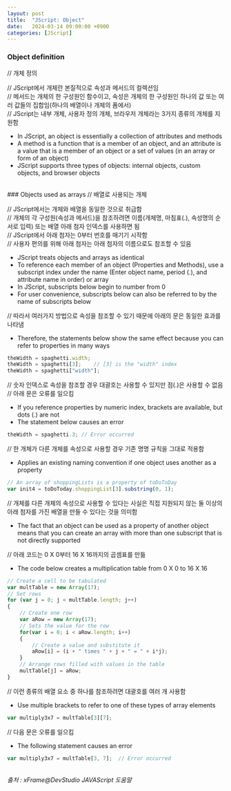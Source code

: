 ```yaml
---
layout: post
title:  "JScript: Object"
date:   2024-03-14 09:00:00 +0900
categories: [JScript]
---
```


### Object definition   
// 개체 정의   
   
// JScript에서 개체란 본질적으로 속성과 메서드의 컬렉션임   
// 메서드는 개체의 한 구성원인 함수이고, 속성은 개체의 한 구성원인 하나의 값 또는 여러 값들의 집합임(하나의 배열이나 개체의 폼에서)   
// JScript는 내부 개체, 사용자 정의 개체, 브라우저 개체라는 3가지 종류의 개체를 지원함   
- In JScript, an object is essentially a collection of attributes and methods   
- A method is a function that is a member of an object, and an attribute is a value that is a member of an object or a set of values (in an array or form of an object)   
- JScript supports three types of objects: internal objects, custom objects, and browser objects   
   
<br />
### Objects used as arrays   
// 배열로 사용되는 개체   
   
// JScript에서는 개체와 배열을 동일한 것으로 취급함   
// 개체의 각 구성원(속성과 메서드)을 참조하려면 이름(개체명, 마침표(.), 속성명의 순서로 입력) 또는 배열 아래 첨자 인덱스를 사용하면 됨   
// JScript에서 아래 첨자는 0부터 번호를 매기기 시작함   
// 사용자 편의를 위해 아래 첨자는 아래 첨자의 이름으로도 참조할 수 있음   
- JScript treats objects and arrays as identical   
- To reference each member of an object (Properties and Methods), use a subscript index under the name (Enter object name, period (.), and attribute name in order) or array   
- In JScript, subscripts below begin to number from 0   
- For user convenience, subscripts below can also be referred to by the name of subscripts below   
   
// 따라서 여러가지 방법으로 속성을 참조할 수 있기 때문에 아래의 문은 동일한 효과를 나타냄   
- Therefore, the statements below show the same effect because you can refer to properties in many ways   
   
```javascript
theWidth = spaghetti.width;
theWidth = spaghetti[3];    // [3] is the "width" index
theWidth = spaghetti["width"];
```
   
// 숫자 인덱스로 속성을 참조할 경우 대괄호는 사용할 수 있지만 점(.)은 사용할 수 없음   
// 아래 문은 오류를 일으킴   
- If you reference properties by numeric index, brackets are available, but dots (.) are not   
- The statement below causes an error   
   
```javascript
theWidth = spaghetti.3; // Error occurred
```
   
// 한 개체가 다른 개체를 속성으로 사용할 경우 기존 명명 규칙을 그대로 적용함   
- Applies an existing naming convention if one object uses another as a property   
   
```javascript
// An array of shoppingLists is a property of toDoToDay
var init4 = toDoToday.shoppingList[3].substring(0, 1);
```
   
// 개체를 다른 개체의 속성으로 사용할 수 있다는 사실은 직접 지원되지 않는 둘 이상의 아래 첨자를 가진 배열을 만들 수 있다는 것을 의미함   
- The fact that an object can be used as a property of another object means that you can create an array with more than one subscript that is not directly supported   
   
// 아래 코드는 0 X 0부터 16 X 16까지의 곱셈표를 만듦   
- The code below creates a multiplication table from 0 X 0 to 16 X 16   
   
```javascript
// Create a cell to be tabulated
var multTable = new Array(17);
// Set rows
for (var j = 0; j < multTable.length; j++)
{
    // Create one row
    var aRow = new Array(17);
    // Sets the value for the row
    for(var i = 0; i < aRow.length; i++)
    {
        // Create a value and substitute it
        aRow[i] = (i + " times " + j + " = " + i*j);
    }
    // Arrange rows filled with values in the table
    multTable[j] = aRow;
}
```
   
// 이런 종류의 배열 요소 중 하나를 참조하려면 대괄호를 여러 개 사용함   
- Use multiple brackets to refer to one of these types of array elements   
   
```javascript
var multiply3x7 = multTable[3][7];
```
   
// 다음 문은 오류를 일으킴   
- The following statement causes an error   
   
```javascript
var multiply3x7 = multTable[3, 7];  // Error occurred
```
   
<br />
<cite>출처 : xFrame@DevStudio JAVAScript 도움말</cite>
